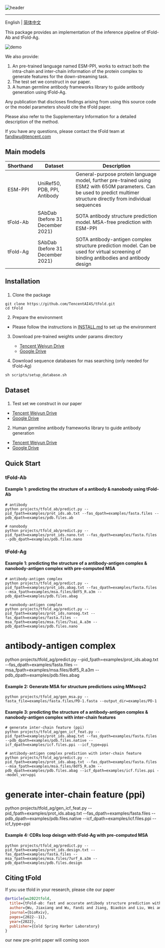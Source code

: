 ![header](docs/tfold.png)

--------------------------------------------------------------------------------

English | [简体中文](./README-zh.md)

This package provides an implementation of the inference pipeline of tFold-Ab and tFold-Ag.

![demo](docs/demo.png)

We also provide:

1. An pre-trained language named ESM-PPI, works to extract both the intra-chain and inter-chain
information of the protein complex to generate features for the down-streaming task.
2. The test set we construct in our paper.
3. A human germline antibody frameworks library to guide antibody generation using tFold-Ag.

Any publication that discloses findings arising from using this source code or the model parameters
should cite the tFold paper.

Please also refer to the Supplementary Information for a detailed description of the method.

If you have any questions, please contact the tFold team at fandiwu@tencent.com

## Main models
| Shorthand | Dataset | Description  |
|---------------|---------|--------------|
| ESM-PPI   | UniRef50, PDB, PPI, Antibody | General-purpose protein language model, further pre-trained using ESM2 with 650M parameters. Can be used to predict multimer structure directly from individual sequences |
| tFold-Ab  | SAbDab (before 31 December 2021) | SOTA antibody structure prediction model. MSA-free prediction with ESM-PPI |
| tFold-Ag  | SAbDab (before 31 December 2021) | SOTA antibody-antigen complex structure prediction model. Can be used for virtual screening of binding antibodies and antibody design |

## Installation

###
1. Clone the package
```shell
git clone https://github.com/TencentAI4S/tFold.git
cd tFold
```

2. Prepare the environment

* Please follow the instructions in [INSTALL.md](./docs/INSTALL.md) to set up the environment

3. Download pre-trained weights under params directory
    * [Tencent Weiyun Drive](https://share.weiyun.com/EF0QKLj8)
    * [Google Drive](https://drive.google.com/file/d/1BRBsxSLaUAas8K0SMXiZdNaMARwNnRFN/view?pli=1)

4. Download sequence databases for mas searching (only needed for tFold-Ag)
```shell
sh scripts/setup_database.sh
```
## Dataset
###

1. Test set we construct in our paper
  * [Tencent Weiyun Drive](https://share.weiyun.com/e4byANXL)
  * [Google Drive](https://drive.google.com/file/d/1R-u3fkNxSOIG8bUmXbxTzPLSSj5iSWip/view?usp=sharing)

2. Human germline antibody frameworks library to guide antibody generation
  * [Tencent Weiyun Drive](https://share.weiyun.com/qgM7rhoM)
  * [Google Drive](https://drive.google.com/file/d/1dzNFUIk3Mt_1yPckvVaGll8IrxLJ82py/view?usp=sharing)


## Quick Start
### tFold-Ab
#### Example 1: predicting the structure of a antibody & nanobody using tFold-Ab
```
# antibody
python projects/tfold_ab/predict.py --pid_fpath=examples/prot_ids.ab.txt --fas_dpath=examples/fasta.files --pdb_dpath=examples/pdb.files.ab

# nanobody
python projects/tfold_ab/predict.py --pid_fpath=examples/prot_ids.nano.txt --fas_dpath=examples/fasta.files --pdb_dpath=examples/pdb.files.nano
```
### tFold-Ag

#### Example 1: predicting the structure of a antibody-antigen complex & nanobody-antigen complex with pre-computed MSA
```
# antibody-antigen complex
python projects/tfold_ag/predict.py --pid_fpath=examples/prot_ids.abag.txt --fas_dpath=examples/fasta.files --msa_fpath=examples/msa.files/8df5_R.a3m --pdb_dpath=examples/pdb.files.abag

# nanobody-antigen complex
python projects/tfold_ag/predict.py --pid_fpath=examples/prot_ids.nanoag.txt --fas_dpath=examples/fasta.files --msa_fpath=examples/msa.files/7sai_A.a3m --pdb_dpath=examples/pdb.files.nano
```
# antibody-antigen complex
python projects/tfold_ag/predict.py --pid_fpath=examples/prot_ids.abag.txt --fas_dpath=examples/fasta.files --msa_fpath=examples/msa.files/8df5_R.a3m --pdb_dpath=examples/pdb.files.abag

#### Example 2: Generate MSA for structure predictions using MMseqs2
```
python projects/tfold_ag/gen_msa.py --fasta_file=examples/fasta.files/PD-1.fasta --output_dir=examples/PD-1
```

#### Example 3: predicting the structure of a antibody-antigen complex & nanobody-antigen complex with inter-chain features
```
# generate inter-chain feature (ppi)
python projects/tfold_ag/gen_icf_feat.py --pid_fpath=examples/prot_ids.abag.txt --fas_dpath=examples/fasta.files --pdb_dpath=examples/pdb.files.native --icf_dpath=examples/icf.files.ppi --icf_type=ppi

# antibody-antigen complex prediction with inter-chain feature
python projects/tfold_ag/predict.py --pid_fpath=examples/prot_ids.abag.txt --fas_dpath=examples/fasta.files --msa_fpath=examples/msa.files/8df5_R.a3m --pdb_dpath=examples/pdb.files.abag --icf_dpath=examples/icf.files.ppi --model_ver=ppi
```
# generate inter-chain feature (ppi)
python projects/tfold_ag/gen_icf_feat.py --pid_fpath=examples/prot_ids.abag.txt --fas_dpath=examples/fasta.files --pdb_dpath=examples/pdb.files.native --icf_dpath=examples/icf.files.ppi --icf_type=ppi

#### Example 4: CDRs loop deisgn with tFold-Ag with pre-computed MSA
```
python projects/tfold_ag/predict.py --pid_fpath=examples/prot_ids.design.txt --fas_dpath=examples/fasta.files --msa_fpath=examples/msa.files/7urf_A.a3m --pdb_dpath=examples/pdb.files.design
```
## Citing tFold

If you use tfold in your research, please cite our paper
```BibTeX
@article{wu2022tfold,
  title={tFold-ab: fast and accurate antibody structure prediction without sequence homologs},
  author={Wu, Jiaxiang and Wu, Fandi and Jiang, Biaobin and Liu, Wei and Zhao, Peilin},
  journal={bioRxiv},
  pages={2022--11},
  year={2022},
  publisher={Cold Spring Harbor Laboratory}
}
```
our new pre-print paper will coming soon
